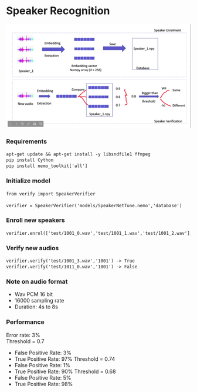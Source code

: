 # Speaker Recognition

![alt text](https://github.com/mailong25/spk_reg/blob/main/veri.png?raw=true)

### Requirements
```
apt-get update && apt-get install -y libsndfile1 ffmpeg
pip install Cython
pip install nemo_toolkit['all']
```

### Initialize model
```
from verify import SpeakerVerifier

verifier = SpeakerVerifier('models/SpeakerNetTune.nemo','database')
```

### Enroll new speakers
```
verifier.enrol(['test/1001_0.wav','test/1001_1.wav','test/1001_2.wav'],'1001')
```

### Verify new audios
```
verifier.verify('test/1001_3.wav','1001') -> True
verifier.verify('test/1011_0.wav','1001') -> False
```

### Note on audio format
- Wav PCM 16 bit
- 16000 sampling rate
- Duration: 4s to 8s

### Performance
Error rate: 3%\
Threshold = 0.7
 + False Positive Rate: 3%
 + True Positive Rate: 97%
Threshold = 0.74
 + False Positive Rate: 1%
 + True Positive Rate: 90%
Threshold = 0.68
 + False Positive Rate: 5%
 + True Positive Rate: 98%

